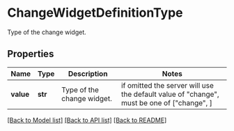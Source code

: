 # ChangeWidgetDefinitionType

Type of the change widget.
## Properties
Name | Type | Description | Notes
------------ | ------------- | ------------- | -------------
**value** | **str** | Type of the change widget. |  if omitted the server will use the default value of "change",  must be one of ["change", ]

[[Back to Model list]](README.md#documentation-for-models) [[Back to API list]](README.md#documentation-for-api-endpoints) [[Back to README]](README.md)


